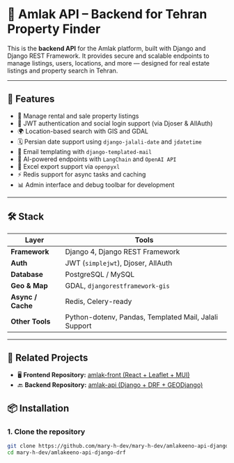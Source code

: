 # 🧠 Amlak API – Backend for Tehran Property Finder

This is the **backend API** for the Amlak platform, built with Django and Django REST Framework. It provides secure and scalable endpoints to manage listings, users, locations, and more — designed for real estate listings and property search in Tehran.

---

## 🚀 Features

- 🏡 Manage rental and sale property listings
- 🔐 JWT authentication and social login support (via Djoser & AllAuth)
- 🌍 Location-based search with GIS and GDAL
- 🗓️ Persian date support using `django-jalali-date` and `jdatetime`
- 💬 Email templating with `django-templated-mail`
- 🧠 AI-powered endpoints with `LangChain` and `OpenAI API`
- 🧾 Excel export support via `openpyxl`
- ⚡ Redis support for async tasks and caching
- 📊 Admin interface and debug toolbar for development

---

## 🛠️ Stack

| Layer           | Tools |
|-----------------|-------|
| **Framework**   | Django 4, Django REST Framework |
| **Auth**        | JWT (`simplejwt`), Djoser, AllAuth |
| **Database**    | PostgreSQL / MySQL |
| **Geo & Map**   | GDAL, `djangorestframework-gis` |
| **Async / Cache** | Redis, Celery-ready |
| **Other Tools** | Python-dotenv, Pandas, Templated Mail, Jalali Support |

---
## 🔗 Related Projects

- 🖥️ **Frontend Repository:** [amlak-front (React + Leaflet + MUI)](https://github.com/mary-h-dev/amlakeeno-client-react-leafLet)
- 🔙 **Backend Repository:** [amlak-api (Django + DRF + GEODjango)](https://github.com/mary-h-dev/mary-h-dev/amlakeeno-api-django-drf)

## 📦 Installation

### 1. Clone the repository

```bash
git clone https://github.com/mary-h-dev/mary-h-dev/amlakeeno-api-django-drf.git
cd mary-h-dev/amlakeeno-api-django-drf





